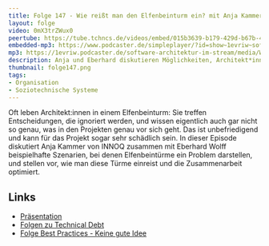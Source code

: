```yaml
---
title: Folge 147 - Wie reißt man den Elfenbeinturm ein? mit Anja Kammer
layout: folge
video: 0mX3trZWux0
peertube: https://tube.tchncs.de/videos/embed/015b3639-b179-429d-b67b-4d9cc538a96a
embedded-mp3: https://www.podcaster.de/simpleplayer/?id=show~1evriw~software-architektur-im-stream~pod-bb74696a9acae974b2307a9da5&v=1673621715
mp3: https://1evriw.podcaster.de/software-architektur-im-stream/media/Wie_reisst_man_den_Elfenbeinturm_ein_mit_Anja_Kammer.mp3
description: Anja und Eberhard diskutieren Möglichkeiten, Architekt*innen aus dem Elfenbeinturm zu bekommen
thumbnail: folge147.png
tags:
- Organisation
- Soziotechnische Systeme
---
```


Oft leben Architekt:innen in einem Elfenbeinturm: Sie treffen
Entscheidungen, die ignoriert werden, und wissen eigentlich auch gar
nicht so genau, was in den Projekten genau vor sich geht. Das ist
unbefriedigend und kann für das Projekt sogar sehr schädlich sein. In
dieser Episode diskutiert Anja Kammer von INNOQ zusammen mit
Eberhard Wolff beispielhafte Szenarien, bei denen Elfenbeintürme ein
Problem darstellen, und stellen vor, wie man diese Türme einreist und
die Zusammenarbeit optimiert.

## Links

* [Präsentation](/sketchnotes/folge147.pdf)
* [Folgen zu Technical Debt](/tags.html#Technical%20Debt)
* [Folge Best Practices - Keine gute Idee](/2022/11/11/folge142.html)
